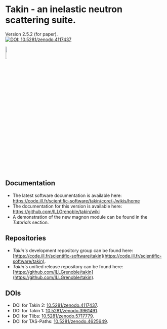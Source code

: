 # Takin - an inelastic neutron scattering suite.
Version 2.5.2 (for paper).  
[![DOI: 10.5281/zenodo.4117437](https://zenodo.org/badge/DOI/10.5281/zenodo.4117437.svg)](https://doi.org/10.5281/zenodo.4117437)

<img src="https://raw.githubusercontent.com/ILLGrenoble/takin/master/data/res/icons/takin.svg" width="10%" height="10%" title="Logo" alt="">


## Documentation
- The latest software documentation is available here:  
https://code.ill.fr/scientific-software/takin/core/-/wikis/home  
- The documentation for this version is available here:  
https://github.com/ILLGrenoble/takin/wiki
- A demonstration of the new magnon module can be found in the *Tutorials* section.


## Repositories
- *Takin's* development repository group can be found here:  
  [https://code.ill.fr/scientific-software/takin](https://code.ill.fr/scientific-software/takin).
- *Takin's* unified release repository can be found here:  
  [https://github.com/ILLGrenoble/takin](https://github.com/ILLGrenoble/takin).


## DOIs
- DOI for Takin 2: [10.5281/zenodo.4117437](https://dx.doi.org/10.5281/zenodo.4117437).  
- DOI for Takin 1: [10.5281/zenodo.3961491](https://dx.doi.org/10.5281/zenodo.3961491).  
- DOI for Tlibs: [10.5281/zenodo.5717779](https://doi.org/10.5281/zenodo.5717779).  
- DOI for TAS-Paths: [10.5281/zenodo.4625649](https://doi.org/10.5281/zenodo.4625649).  
